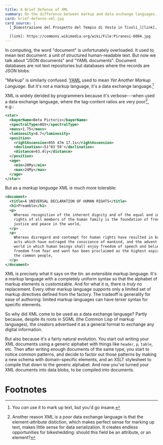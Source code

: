 ```yaml
---
title: A Brief Defense of XML
summary: On the difference between markup and data exchange languages.
card: brief-defense-xml.jpg
card_source: |
  [_Dimostrazione del Prospetto del Tempio di Vesta in Tivoli_][link], Francesco Piranesi, 1780.

  [link]: https://commons.wikimedia.org/wiki/File:Piranesi-6004.jpg
---
```


In computing, the word "document" is unfortunately overloaded. It used to mean
text document: a unit of structured human-readable text. But now we talk about
"JSON documents" and "YAML documents". Document databases are not text
repositories but databases where the records are JSON blobs.

"Markup" is similarly confused. [YAML][yaml] used to mean _Yet Another Markup
Language_. But it's not a markup language, it's a data exchange language.[^ym]

[yaml]: https://yaml.org/spec/history/2001-08-01.html

XML is widely derided by programmers because it's verbose---when used a data
exchange language, where the tag-content ratios are very poor[^elem], e.g.:

```xml
<star>
  <bayerName>Beta Pictoris</bayerName>
  <spectralType>A6V</spectralType>
  <mass>1.75</mass>
  <luminosity>8.7</luminosity>
  <position>
    <rightAscension>05h 47m 17.1s</rightAscension>
    <declination>−51°03′59″</declination>
    <distance>63.4ly</distance>
  </position>
  <age>
    <min>20My</min>
    <max>24My</max>
  </age>
</star>
```

But as a _markup language_ XML is much more tolerable:

```xml
<document>
  <title>A UNIVERSAL DECLARATION OF HUMAN RIGHTS</title>
  <h1>Preamble</h1>
  <p>
    Whereas recognition of the inherent dignity and of the equal and inalienable
    rights of all members of the human family is the foundation of freedom,
    justice and peace in the world,
  </p>
  <p>
    Whereas disregard and contempt for human rights have resulted in barbarous
    acts which have outraged the conscience of mankind, and the advent of a
    world in which human beings shall enjoy freedom of speech and belief and
    freedom from fear and want has been proclaimed as the highest aspiration of
    the common people,
  </p>
</document>
```

XML is precisely what it says on the tin: an extensible markup language. It's a
markup language with a completely uniform syntax so that the alphabet of markup
elements is customizable. And for what it is, there is _truly_ no
replacement. Every other markup language supports only a limited set of markup
directives defined from the factory. The tradeoff is generality for ease of
authoring: limited markup languages can have terser syntax for specific
elements.

So why did XML come to be used as a data exchange language? Partly because,
despite its roots in SGML (the Common Lisp of markup languages), the creators
advertised it as a general format to exchange any digital information.

But also because it's a fairly natural evolution. You start out writing your XML
documents using a generic alphabet with things like `header`, `p`, `table`,
etc. Then after writing enough documents of the same type, you start to notice
common patterns, and decide to factor out those patterns by making a new schema
with domain-specific elements, and an XSLT stylesheet to compile that down to
the generic alphabet. And now you've turned your XML documents into data blobs,
to be compiled into documents.

# Footnotes

[^ym]:
    You _can_ use it to mark up text, but you'd go insane.

[^elem]:
    Another reason XML is a poor data exchange language is that the
    element-attribute distiction, which makes perfect sense for marking up text,
    makes little sense for data serialization. It creates endless opportunities
    for bikeshedding: should this field be an attribute, or an element?
